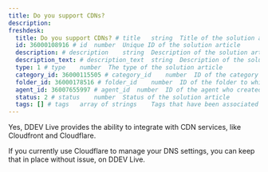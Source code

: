 ```yaml
---
title: Do you support CDNs?
description:
freshdesk:
  title: Do you support CDNs? # title	string	Title of the solution article
  id: 36000108916 # id	number	Unique ID of the solution article
  description: # description	string	Description of the solution article
  description_text: # description_text	string	Description of the solution article in plain text
  type: 1 # type	number	The type of the solution article
  category_id: 36000115505 # category_id	number	ID of the category to which the solution article belongs
  folder_id: 36000178516 # folder_id	number	ID of the folder to which the solution article belongs
  agent_id: 36007655997 # agent_id	number	ID of the agent who created the solution article
  status: 2 # status	number	Status of the solution article
  tags: [] # tags	array of strings	Tags that have been associated with the solution article
---
```


Yes, DDEV Live provides the ability to integrate with CDN services, like Cloudfront and Cloudflare.

If you currently use Cloudflare to manage your DNS settings, you can keep that in place without issue, on DDEV Live.
